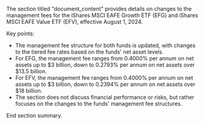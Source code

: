 The section titled "document_content" provides details on changes to the management fees for the iShares MSCI EAFE Growth ETF (EFG) and iShares MSCI EAFE Value ETF (EFV), effective August 1, 2024. 

Key points:
- The management fee structure for both funds is updated, with changes to the tiered fee rates based on the funds' net asset levels.
- For EFG, the management fee ranges from 0.4000% per annum on net assets up to $3 billion, down to 0.2793% per annum on net assets over $13.5 billion.
- For EFV, the management fee ranges from 0.4000% per annum on net assets up to $3 billion, down to 0.2394% per annum on net assets over $18 billion.
- The section does not discuss financial performance or risks, but rather focuses on the changes to the funds' management fee structures.

End section summary.